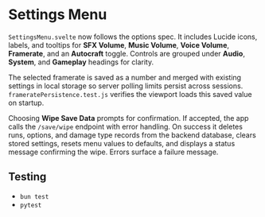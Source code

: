 # Settings Menu

`SettingsMenu.svelte` now follows the options spec. It includes Lucide icons,
labels, and tooltips for **SFX Volume**, **Music Volume**, **Voice Volume**,
**Framerate**, and an **Autocraft** toggle. Controls are grouped under
**Audio**, **System**, and **Gameplay** headings for clarity.

The selected framerate is saved as a number and merged with existing settings in local storage so server polling limits persist across sessions.
`frameratePersistence.test.js` verifies the viewport loads this saved value on startup.

Choosing **Wipe Save Data** prompts for confirmation. If accepted, the app calls the `/save/wipe` endpoint with error handling.
On success it deletes runs, options, and damage type records from the backend database, clears stored settings, resets menu values
to defaults, and displays a status message confirming the wipe. Errors surface a failure message.

## Testing
- `bun test`
- `pytest`
